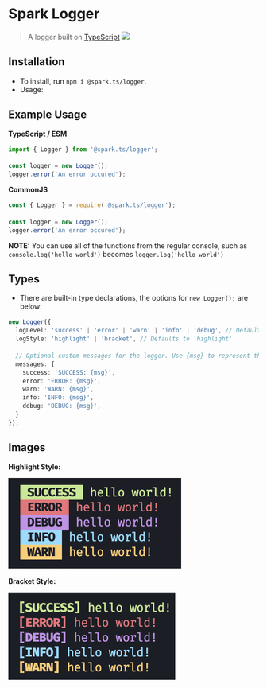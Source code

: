 # Spark Logger

> A logger built on [TypeScript](https://typescriptlang.org) <img src="https://raw.githubusercontent.com/remojansen/logo.ts/master/ts.png" width="15">

## **Installation**

- To install, run `npm i @spark.ts/logger`.
- Usage:

## **Example Usage**

**TypeScript / ESM**
```ts
import { Logger } from '@spark.ts/logger';

const logger = new Logger();
logger.error('An error occured');
```

**CommonJS**
```js
const { Logger } = require('@spark.ts/logger');

const logger = new Logger();
logger.error('An error occured');
```

**NOTE:** You can use all of the functions from the regular console, such as `console.log('hello world')` becomes `logger.log('hello world')`

## **Types**

- There are built-in type declarations, the options for `new Logger();` are below:

```ts
new Logger({
  logLevel: 'success' | 'error' | 'warn' | 'info' | 'debug', // Defaults to 'debug'
  logStyle: 'highlight' | 'bracket', // Defaults to 'highlight'

  // Optional custom messages for the logger. Use {msg} to represent the thing being logged
  messages: {
    success: 'SUCCESS: {msg}',
    error: 'ERROR: {msg}',
    warn: 'WARN: {msg}',
    info: 'INFO: {msg}',
    debug: 'DEBUG: {msg}',
  }
});
```

## **Images**

**Highlight Style:**

![](https://github.com/DuroCodes/spark/blob/main/packages/logger/images/highlight.png)

**Bracket Style:**

![](https://github.com/DuroCodes/spark/blob/main/packages/logger/images/bracket.png)
